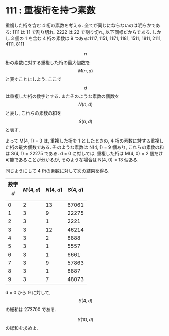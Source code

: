 # 111 : 重複桁を持つ素数

重複した桁を含む 4 桁の素数を考える. 全てが同じにならないのは明らかである: 1111 は 11 で割り切れ, 2222 は 22 で割り切れ, 以下同様だからである. しかし 3 個の 1 を含む 4 桁の素数は 9 つある:1117, 1151, 1171, 1181, 1511, 1811, 2111, 4111, 8111

$$n$$桁の素数に対する重複した桁の最大個数を$$M(n, d)$$と表すことにしよう. ここで$$d$$は重複した桁の数字とする. またそのような素数の個数を$$N(n, d)$$と表し, これらの素数の和を$$S(n, d)$$と表す.

よって M\(4, 1\) = 3 は, 重複した桁を 1 としたときの, 4 桁の素数に対する重複した桁の最大個数である. そのような素数は N\(4, 1\) = 9 個あり, これらの素数の和は S\(4, 1\) = 22275 である. d = 0 に対しては, 重複した桁は M\(4, 0\) = 2 個だけ可能であることが分かるが, そのような場合は N\(4, 0\) = 13 個ある.

同じようにして 4 桁の素数に対して次の結果を得る.

| 数字$$d$$ | $$M(4, d)$$ | $$N(4, d)$$ | $$S(4, d)$$ |
| :--- | :--- | :--- | :--- |
| 0 | 2 | 13 | 67061 |
| 1 | 3 | 9 | 22275 |
| 2 | 3 | 1 | 2221 |
| 3 | 3 | 12 | 46214 |
| 4 | 3 | 2 | 8888 |
| 5 | 3 | 1 | 5557 |
| 6 | 3 | 1 | 6661 |
| 7 | 3 | 9 | 57863 |
| 8 | 3 | 1 | 8887 |
| 9 | 3 | 7 | 48073 |

d = 0 から 9 に対して,$$S(4, d)$$の総和は 273700 である.

$$S(10, d)$$の総和を求めよ.

